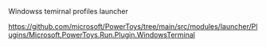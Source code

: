 Windowss temirnal profiles launcher

https://github.com/microsoft/PowerToys/tree/main/src/modules/launcher/Plugins/Microsoft.PowerToys.Run.Plugin.WindowsTerminal